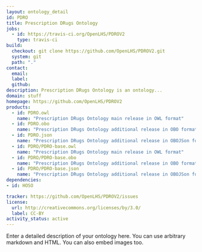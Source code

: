 ```yaml
---
layout: ontology_detail
id: PDRO
title: Prescription DRugs Ontology
jobs:
  - id: https://travis-ci.org/OpenLHS/PDROV2
    type: travis-ci
build:
  checkout: git clone https://github.com/OpenLHS/PDROV2.git
  system: git
  path: "."
contact:
  email: 
  label: 
  github: 
description: Prescription DRugs Ontology is an ontology...
domain: stuff
homepage: https://github.com/OpenLHS/PDROV2
products:
  - id: PDRO.owl
    name: "Prescription DRugs Ontology main release in OWL format"
  - id: PDRO.obo
    name: "Prescription DRugs Ontology additional release in OBO format"
  - id: PDRO.json
    name: "Prescription DRugs Ontology additional release in OBOJSon format"
  - id: PDRO/PDRO-base.owl
    name: "Prescription DRugs Ontology main release in OWL format"
  - id: PDRO/PDRO-base.obo
    name: "Prescription DRugs Ontology additional release in OBO format"
  - id: PDRO/PDRO-base.json
    name: "Prescription DRugs Ontology additional release in OBOJSon format"
dependencies:
- id: HOSO

tracker: https://github.com/OpenLHS/PDROV2/issues
license:
  url: http://creativecommons.org/licenses/by/3.0/
  label: CC-BY
activity_status: active
---
```


Enter a detailed description of your ontology here. You can use arbitrary markdown and HTML.
You can also embed images too.

